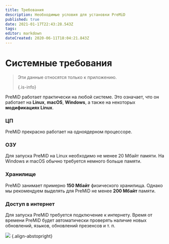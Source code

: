 ```yaml
---
title: Требования
description: Необходимые условия для установки PreMiD
published: true
date: 2021-01-17T22:43:28.543Z
tags:
editor: markdown
dateCreated: 2020-06-11T18:04:21.843Z
---
```


# Системные требования

> Эти данные относятся только к приложению. 
> 
> {.is-info}

PreMiD работает практически на любой системе. Это означает, что он работает на **Linux**, **macOS**, **Windows**, а также на некоторых **модификациях Linux**.

### ЦП
PreMiD прекрасно работает на одноядерном процессоре.

### ОЗУ
Для запуска PreMiD на Linux необходимо не менее 20 Мбайт памяти. На Windows и macOS обычно требуется немного больше памяти.

### Хранилище
PreMiD занимает примерно **150 Мбайт** физического хранилища. Однако мы рекомендуем выделять для PreMiD не менее **200 Мбайт** памяти.

### Доступ в интернет
Для запуска PreMiD требуется подключение к интернету. Время от времени PreMiD будет автоматически проверять наличие новых обновлений, языков, обновлений презенсов и т. п.

![](https://a.icons8.com/ViUXyjOj/f4tFww/svg.svg) {.align-abstopright}